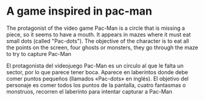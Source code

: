 # A game inspired in pac-man

The protagonist of the video game Pac-Man is a circle that is missing a piece, so it seems to have a mouth. It appears in mazes where it must eat small dots (called "Pac-dots"). The objective of the character is to eat all the points on the screen, four ghosts or monsters, they go through the maze to try to capture Pac-Man

El protagonista del videojuego Pac-Man es un círculo  al que le falta un sector, por lo que parece tener boca. Aparece en laberintos donde debe comer puntos pequeños (llamados «Pac-dots» en inglés). El objetivo del personaje es comer todos los puntos de la pantalla,  cuatro fantasmas o monstruos, recorren el laberinto para intentar capturar a Pac-Man
